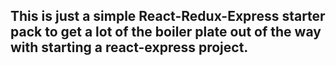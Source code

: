 ## This is just a simple React-Redux-Express starter pack to get a lot of the boiler plate out of the way with starting a react-express project.



